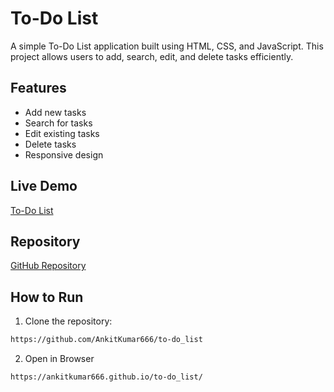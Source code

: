 # To-Do List

A simple To-Do List application built using HTML, CSS, and JavaScript. This project allows users to add, search, edit, and delete tasks efficiently.

## Features

- Add new tasks
- Search for tasks
- Edit existing tasks
- Delete tasks
- Responsive design

## Live Demo

[To-Do List](https://ankitkumar666.github.io/to-do_list/)

## Repository

[GitHub Repository](https://github.com/AnkitKumar666/to-do_list)

## How to Run

1. Clone the repository:
```sh
https://github.com/AnkitKumar666/to-do_list
```

2. Open in Browser
```sh
https://ankitkumar666.github.io/to-do_list/
```
